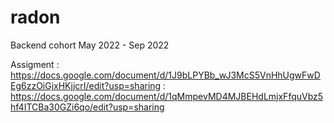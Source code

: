 # radon
Backend cohort May 2022 - Sep 2022

Assigment : https://docs.google.com/document/d/1J9bLPYBb_wJ3McS5VnHhUgwFwDEg6zzOiGjxHKjjcrI/edit?usp=sharing
          : https://docs.google.com/document/d/1qMmpevMD4MJBEHdLmjxFfquVbz5hf4ITCBa30GZi6qo/edit?usp=sharing
